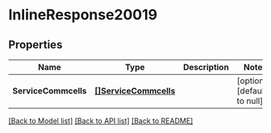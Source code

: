 # InlineResponse20019

## Properties
Name | Type | Description | Notes
------------ | ------------- | ------------- | -------------
**ServiceCommcells** | [**[]ServiceCommcells**](ServiceCommcells.md) |  | [optional] [default to null]

[[Back to Model list]](../README.md#documentation-for-models) [[Back to API list]](../README.md#documentation-for-api-endpoints) [[Back to README]](../README.md)

